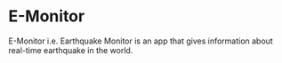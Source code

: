 # E-Monitor
E-Monitor i.e. Earthquake Monitor is an app that gives information about real-time earthquake in the world.
